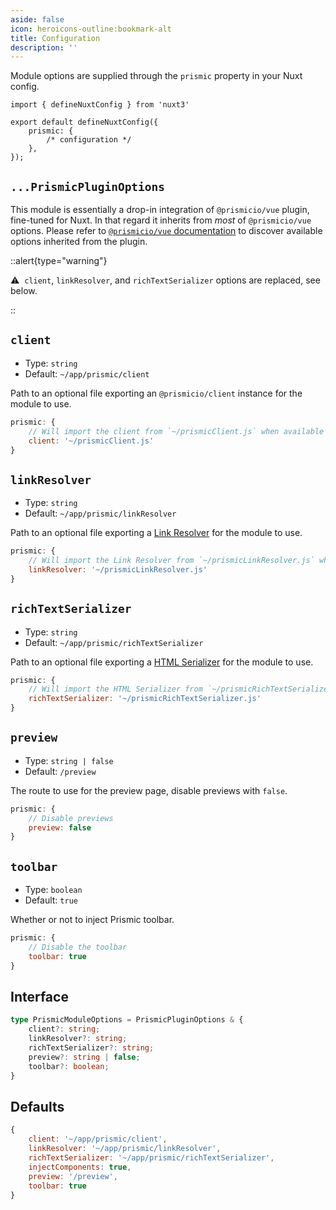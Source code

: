 ```yaml
---
aside: false
icon: heroicons-outline:bookmark-alt
title: Configuration
description: ''
---
```


Module options are supplied through the `prismic` property in your Nuxt config.

```typescript[nuxt.config.ts]
import { defineNuxtConfig } from 'nuxt3'

export default defineNuxtConfig({
	prismic: {
		/* configuration */
	},
});
```

## `...PrismicPluginOptions`

This module is essentially a drop-in integration of `@prismicio/vue` plugin, fine-tuned for Nuxt. In that regard it inherits from _most_ of `@prismicio/vue` options. Please refer to [`@prismicio/vue` documentation](https://prismic.io/docs/technical-reference/prismicio-vue?version=v3&utm_campaign=devexp&utm_source=nuxt3doc&utm_medium=doc#plugin-usage) to discover available options inherited from the plugin.

::alert{type="warning"}

⚠ &nbsp;`client`, `linkResolver`, and `richTextSerializer` options are replaced, see below.

::

## `client`

- Type: `string`
- Default: `~/app/prismic/client`

Path to an optional file exporting an `@prismicio/client` instance for the module to use.

```javascript [nuxt.config.[jt]s]
prismic: {
	// Will import the client from `~/prismicClient.js` when available
	client: '~/prismicClient.js'
}
```

## `linkResolver`

- Type: `string`
- Default: `~/app/prismic/linkResolver`

Path to an optional file exporting a [Link Resolver](https://prismic.io/docs/core-concepts/link-resolver-route-resolver?utm_campaign=devexp&utm_source=nuxt3doc&utm_medium=doc#link-resolver) for the module to use.

```javascript [nuxt.config.[jt]s]
prismic: {
	// Will import the Link Resolver from `~/prismicLinkResolver.js` when available
	linkResolver: '~/prismicLinkResolver.js'
}
```

## `richTextSerializer`

- Type: `string`
- Default: `~/app/prismic/richTextSerializer`

Path to an optional file exporting a [HTML Serializer](https://prismic.io/docs/core-concepts/html-serializer?utm_campaign=devexp&utm_source=nuxt3doc&utm_medium=doc) for the module to use.

```javascript [nuxt.config.[jt]s]
prismic: {
	// Will import the HTML Serializer from `~/prismicRichTextSerializer.js` when available
	richTextSerializer: '~/prismicRichTextSerializer.js'
}
```

## `preview`

- Type: `string | false`
- Default: `/preview`

The route to use for the preview page, disable previews with `false`.

```javascript [nuxt.config.[jt]s]
prismic: {
	// Disable previews
	preview: false
}
```

## `toolbar`

- Type: `boolean`
- Default: `true`

Whether or not to inject Prismic toolbar.

```javascript [nuxt.config.[jt]s]
prismic: {
	// Disable the toolbar
	toolbar: true
}
```

## Interface

```typescript
type PrismicModuleOptions = PrismicPluginOptions & {
	client?: string;
	linkResolver?: string;
	richTextSerializer?: string;
	preview?: string | false;
	toolbar?: boolean;
}
```

## Defaults

```javascript
{
	client: '~/app/prismic/client',
	linkResolver: '~/app/prismic/linkResolver',
	richTextSerializer: '~/app/prismic/richTextSerializer',
	injectComponents: true,
	preview: '/preview',
	toolbar: true
}
```
